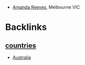- [Amanda Reeves](<Amanda Reeves.md>), Melbourne VIC

# Backlinks
## [countries](<countries.md>)
- [Australia](<Australia.md>)

